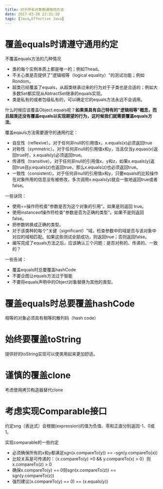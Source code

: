 ```yaml
---
title: 对于所有对象都通用的方法
date: 2017-03-20 22:31:20
tags: [Java,Effective Java]
---
```


# 覆盖equals时请遵守通用约定

不覆盖equals方法的几种情况

* 类的每个实例本质上都是唯一的；例如Thead。
* 不关心类是否提供了"逻辑相等（logical equality）"的测试功能；例如Rondom。
* 超类已经覆盖了equals，从超类继承过来的行为对于子类也是合适的；例如大多数Set都实现从AbtractSet继承的equals实现。
* 类是私有的或者包级私有的，可以确定它的equals方法永远不会调用。

什么时候应该覆盖Object.equals呢？**如果类具有自己特有的"逻辑相等"概念，而且超类还没有覆盖equals以实现期望的行为，这时候我们就需要覆盖equals方法**。

覆盖eqauls方法需要遵守的通用约定：

* 自反性（reflexive）。对于任何非null的引用值x，x.equals(x)必须返回true
* 对称性（symmetric）。对于任何非null的引用值x和y，当且仅当y.equas(x)返回true时，x.equals(y)必须返回true。
* 传递性（transitive）。对于任何非null的引用值x、y和z，如果x.equals(y)返回true且y.equals(z)也返回true，那么x.equals(z)也必须返回true。
* 一致性（consistent）。对于任何非null的引用值x和y，只要equals的比较操作在对象所用的信息没有被修改，多次调用x.equals(y)就会一致地返回true或者false。

<!-- more -->

一些诀窍：

* 使用==操作符检查"参数是否为这个对象的引用"。如果是则返回 true。
* 使用instanceof操作符检查"参数是否为正确的类型"。如果不是则返回 false。
* 把参数转换成正确的类型。
* 对于该类种的每个"关键（significant）"域，检查参数中的域是否与该对象中对应的域相匹配。如果这些测试全部成功，则返回true；否则返回false。
* 编写完成了equals方法之后，应该确认三个问题：是否对称的、传递的、一致的？

一些告诫：

* 覆盖equals时总要覆盖hashCode
* 不要企图让equals方法过于智能
* 不要将equals声明中的Object对象替换为其他的类型。

# 覆盖equals时总要覆盖hashCode

相等的对象必须具有相等的散列码（hash code）

# 始终要覆盖toString

提供好的toString实现可以使类用起来更加舒适。

# 谨慎的覆盖clone

考虑使用拷贝构造器替代clone

# 考虑实现Comparable接口

约定sng（表达式）会根据(expression)的值为负值、零和正直分别返回-1、0或1。

实现comparable的一些约定

* 必须确保所有的x和y都满足sgn(x.compareTo(y)) == -sgn(y.compareTo(x))
* 比较关系是可传递的：（x.compareTo(y) >0 && y.compareTo(x) > 0）则x.compareTo(z) > 0
* 确保x.compareTo(y) == 0则sgn(x.compareTo(z)) == sgn(y.compareTo(z))
* 强烈建议(x.compareTo(y) == 0) == (x.equals(y))

